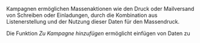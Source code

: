 <!DOCTYPE html>
<html>
<head>
<meta charset="utf-8">
<meta name="viewport" content="width=device-width, initial-scale=1.0">
<title>300_Zu_Kampagne_hinzufuegen.md</title>
<link rel="stylesheet" href="https://stackedit.io/res-min/themes/base.css" />
<script type="text/javascript" src="https://cdn.mathjax.org/mathjax/latest/MathJax.js?config=TeX-AMS_HTML"></script>
</head>
<body><div class="container"><p>Kampagnen ermöglichen Massenaktionen wie den Druck oder Mailversand von Schreiben oder Einladungen, durch die Kombination aus Listenerstellung und der Nutzung dieser Daten für den Massendruck.</p>

<p>Die Funktion <em>Zu Kampagne hinzufügen</em> ermöglicht einfügen von Daten zu </p>

<p><img src="http://xpecto.github.io/docs/img/img_1461658322391.png" alt="" title=""></p></div></body>
</html>